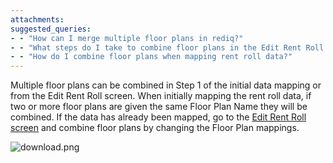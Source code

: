 ```yaml
---
attachments: 
suggested_queries:
- - "How can I merge multiple floor plans in rediq?"
- - "What steps do I take to combine floor plans in the Edit Rent Roll screen?"
- - "How do I combine floor plans when mapping rent roll data?"
---
```

Multiple floor plans can be combined in Step 1 of the initial data mapping or from the Edit Rent Roll screen. When initially mapping the rent roll data, if two or more floor plans are given the same Floor Plan Name they will be combined. If the data has already been mapped, go to the [Edit Rent Roll screen](https://rediq.freshdesk.com/support/solutions/articles/5000742265-edit-rent-roll-screen) and combine floor plans by changing the Floor Plan mappings.

![download.png](https://rediq.zendesk.com/hc/article_attachments/360043550732/download.png)